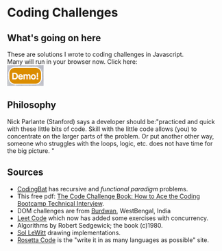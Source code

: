 # Coding Challenges
## What's going on here
These are solutions I wrote to coding challenges in Javascript.<br/>
Many will run in your browser now. Click here:<br>
[![go](https://github.com/atom-box/codingBatJS/blob/master/demo-button.png)](https://atom-box.github.io/codingBatJS/) 

## Philosophy
Nick Parlante (Stanford) says a developer should be:"practiced and quick with these little bits of code. Skill with the little code allows (you) to concentrate on the larger parts of the problem. Or put another other way, someone who struggles with the loops, logic, etc. does not have time for the big picture. "
## Sources
* [CodingBat](http://codingbat.com) has recursive and _functional paradigm_ problems.
* This free pdf:  [The Code Challenge Book: How to Ace the Coding Bootcamp Technical Interview](   https://coderbyte.com/ebook).   
* DOM challenges are from [Burdwan](https://www.w3resource.com/javascript-exercises/javascript-dom-exercises.php), WestBengal, India
* [Leet Code](https://leetcode.com/problemset/all/) which now has added some exercises with concurrency.
* Algorithms by Robert Sedgewick; the book (c)1980. 
* [Sol LeWitt](https://solvingsol.com/solutions/) drawing implementations.
* [Rosetta Code](http://rosettacode.org/wiki/Rosetta_Code) is the "write it in as many languages as possible" site.
